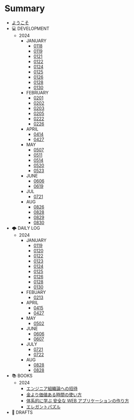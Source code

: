 # Summary

- [ようこそ](README.md)
- 💻 DEVELOPMENT
  - 2024
    - JANUARY
      - [0118](DEVELOPMENT/2024/JAN/0118.md)
      - [0119](DEVELOPMENT/2024/JAN/0119.md)
      - [0121](DEVELOPMENT/2024/JAN/0121.md)
      - [0122](DEVELOPMENT/2024/JAN/0122.md)
      - [0124](DEVELOPMENT/2024/JAN/0124.md)
      - [0125](DEVELOPMENT/2024/JAN/0125.md)
      - [0126](DEVELOPMENT/2024/JAN/0126.md)
      - [0128](DEVELOPMENT/2024/JAN/0128.md)
      - [0130](DEVELOPMENT/2024/JAN/0130.md)
    - FEBRUARY
      - [0201](DEVELOPMENT/2024/FEB/0201.md)
      - [0202](DEVELOPMENT/2024/FEB/0202.md)
      - [0203](DEVELOPMENT/2024/FEB/0203.md)
      - [0205](DEVELOPMENT/2024/FEB/0205.md)
      - [0222](DEVELOPMENT/2024/FEB/0222.md)
      - [0226](DEVELOPMENT/2024/FEB/0226.md)
    - APRIL
      - [0414](DEVELOPMENT/2024/APR/0414.md)
      - [0427](DEVELOPMENT/2024/APR/0427.md)
    - MAY
      - [0507](DEVELOPMENT/2024/MAY/0507.md)
      - [0511](DEVELOPMENT/2024/MAY/0511.md)
      - [0514](DEVELOPMENT/2024/MAY/0514.md)
      - [0520](DEVELOPMENT/2024/MAY/0520.md)
      - [0523](DEVELOPMENT/2024/MAY/0523.md)
    - JUNE
      - [0606](DEVELOPMENT/2024/JUN/0606.md)
      - [0619](DEVELOPMENT/2024/JUN//0619.md)
    - JUL
      - [0721](DEVELOPMENT/2024/JUL/0721.md)
    - AUG
      - [0826](DEVELOPMENT/2024/AUG/0826.md)
      - [0828](DEVELOPMENT/2024/AUG/0828.md)
      - [0829](DEVELOPMENT/2024/AUG/0829.md)
      - [0830](DEVELOPMENT/2024/AUG/0830.md)
- 🌩 DAILY LOG
  - 2024
    - JANUARY
      - [0119](DAILY/2024/JAN/0119.md)
      - [0120](DAILY/2024/JAN/0120.md)
      - [0122](DAILY/2024/JAN/0122.md)
      - [0123](DAILY/2024/JAN/0123.md)
      - [0124](DAILY/2024/JAN/0124.md)
      - [0125](DAILY/2024/JAN/0125.md)
      - [0126](DAILY/2024/JAN/0126.md)
      - [0128](DAILY/2024/JAN/0128.md)
      - [0130](DAILY/2024/JAN/0130.md)
    - FEBUARY
      - [0213](DAILY/2024/FEB/0213.md)
    - APRIL
      - [0415](DAILY/2024/APR/0415.md)
      - [0427](DAILY/2024/APR/0427.md)
    - MAY
      - [0502](DAILY/2024/MAY/0502.md)
    - JUNE
      - [0606](DAILY/2024/JUN/0606.md)
      - [0607](DAILY/2024/JUN/0607.md)
    - JULY
      - [0721](DAILY/2024/JUL/0721.md)
      - [0722](DAILY/2024/JUL/0722.md)
    - AUG
      - [0828](DAILY/2024/AUG/0828.md)
      - [0828](DAILY/2024/AUG/0828.md)
- 📚 BOOKS
  - 2024
    - [エンジニア組織論への招待](BOOKS/2024/engineering_organization_theory.md)
    - [金より価値ある時間の使い方](BOOKS/2024/how_to_live_on_24_hours_a_day.md)
    - [体系的に学ぶ 安全な WEB アプリケーションの作り方](BOOKS/2024/learn_howto_create_web_applications_systematically.md)
    - [エレガントパズル](BOOKS/2024/elegant_pazzle.md)
- 📝 DRAFTS